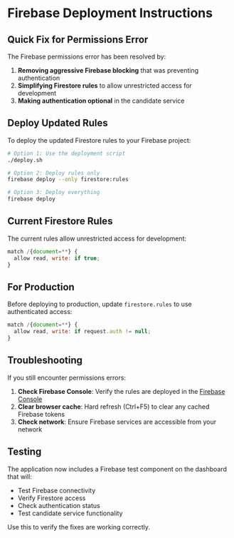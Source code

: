 # Firebase Deployment Instructions

## Quick Fix for Permissions Error

The Firebase permissions error has been resolved by:

1. **Removing aggressive Firebase blocking** that was preventing authentication
2. **Simplifying Firestore rules** to allow unrestricted access for development  
3. **Making authentication optional** in the candidate service

## Deploy Updated Rules

To deploy the updated Firestore rules to your Firebase project:

```bash
# Option 1: Use the deployment script
./deploy.sh

# Option 2: Deploy rules only
firebase deploy --only firestore:rules

# Option 3: Deploy everything
firebase deploy
```

## Current Firestore Rules

The current rules allow unrestricted access for development:

```javascript
match /{document=**} {
  allow read, write: if true;
}
```

## For Production

Before deploying to production, update `firestore.rules` to use authenticated access:

```javascript
match /{document=**} {
  allow read, write: if request.auth != null;
}
```

## Troubleshooting

If you still encounter permissions errors:

1. **Check Firebase Console**: Verify the rules are deployed in the [Firebase Console](https://console.firebase.google.com/project/onit-payroll/firestore/rules)
2. **Clear browser cache**: Hard refresh (Ctrl+F5) to clear any cached Firebase tokens
3. **Check network**: Ensure Firebase services are accessible from your network

## Testing

The application now includes a Firebase test component on the dashboard that will:
- Test Firebase connectivity
- Verify Firestore access
- Check authentication status
- Test candidate service functionality

Use this to verify the fixes are working correctly.
